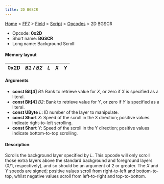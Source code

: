 ```yaml
---
title: 2D BGSCR
---
```


[Home](/Main%20Page.md) > [FF7](/FF7.md) > [Field](/FF7/Field.md) > [Script](/FF7/Field/Script.md) > [Opcodes](/FF7/Field/Script/Opcodes.md) > 2D BGSCR

-   Opcode: **0x2D**
-   Short name: **BGSCR**
-   Long name: Background Scroll

#### Memory layout

| 0x2D | *B1 / B2* | *L* | *X* | *Y* |
|------|-----------|-----|-----|-----|

#### Arguments

-   **const Bit\[4\]** *B1*: Bank to retrieve value for *X*, or zero if
    *X* is specified as a literal.
-   **const Bit\[4\]** *B2*: Bank to retrieve value for *Y*, or zero if
    *Y* is specified as a literal.
-   **const UByte** *L*: ID number of the layer to manipulate.
-   **const Short** *X*: Speed of the scroll in the X direction;
    positive values indicate right-to-left scrolling.
-   **const Short** *Y*: Speed of the scroll in the Y direction;
    positive values indicate bottom-to-top scrolling.

#### Description

Scrolls the background layer specified by *L*. This opcode will only
scroll those extra layers above the standard background and foreground
layers (0/1, respectively), and so should be an argument of 2 or
greater. The *X* and *Y* speeds are signed; positive values scroll from
right-to-left and bottom-to-top, whilst negative values scroll from
left-to-right and top-to-bottom.
